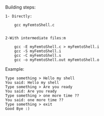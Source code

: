 Building steps:

	1- Directly:

		gcc myFemtoShell.c


	2-With intermediate files:m

		gcc -E myFemtoShell.c > myFemtoShell.i
		gcc -S myFemtoShell.i
		gcc -C myFemtoShell.s
		gcc -o myFemtoShell.out myFemtoShell.o
Example:

	Type something > Hello my shell
	You said: Hello my shell
	Type something > Are you ready
	You said: Are you ready
	Type something > one more time ??
	You said: one more time ??
	Type something > exit
	Good Bye :)

